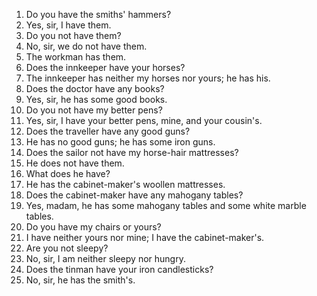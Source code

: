 1. Do you have the smiths' hammers?
2. Yes, sir, I have them.
3. Do you not have them?
4. No, sir, we do not have them.
5. The workman has them.
6. Does the innkeeper have your horses?
7. The innkeeper has neither my horses nor yours; he has his.
8. Does the doctor have any books?
9. Yes, sir, he has some good books.
10. Do you not have my better pens?
11. Yes, sir, I have your better pens, mine, and your cousin's.
12. Does the traveller have any good guns?
13. He has no good guns; he has some iron guns.
14. Does the sailor not have my horse-hair mattresses?
15. He does not have them.
16. What does he have?
17. He has the cabinet-maker's woollen mattresses.
18. Does the cabinet-maker have any mahogany tables?
19. Yes, madam, he has some mahogany tables and some white marble tables.
20. Do you have my chairs or yours?
21. I have neither yours nor mine; I have the cabinet-maker's.
22. Are you not sleepy?
23. No, sir, I am neither sleepy nor hungry.
24. Does the tinman have your iron candlesticks?
25. No, sir, he has the smith's.
